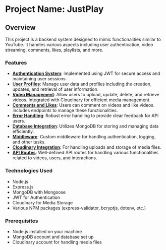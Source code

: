 # Project Name: JustPlay

## Overview

This project is a backend system designed to mimic functionalities similar to YouTube. It handles various aspects including user authentication, video streaming, comments, likes, playlists, and more.

### **Features**
- <u>**Authentication System**</u>: Implemented using JWT for secure access and maintaining user sessions.
- <u>**User Profiles**</u>: Manage user data and profiles including the creation, updates, and retrieval of user information.
- <u>**Video Management**</u>: Allow users to upload, update, delete, and retrieve videos. Integrated with Cloudinary for efficient media management.
- <u>**Comments and Likes**</u>: Users can comment on videos and like videos. Includes endpoints to manage these functionalities.
- <u>**Error Handling**</u>: Robust error handling to provide clear feedback for API users.
- <u>**Database Integration**</u>: Utilizes MongoDB for storing and managing data efficiently.
- <u>**Middleware**</u>: Custom middleware for handling authentication, logging, and other tasks.
- <u>**Cloudinary Integration**</u>: For handling uploads and storage of media files.
- <u>**API Routes**</u>: Well-defined API routes for handling various functionalities related to videos, users, and interactions.


### **Technologies Used**
- Node.js
- Express.js
- MongoDB with Mongoose
- JWT for Authentication
- Cloudinary for Media Storage
- Various NPM packages (express-validator, bcryptjs, dotenv, etc.)

### **Prerequisites**
- Node.js installed on your machine
- MongoDB account and database set up
- Cloudinary account for handling media files
